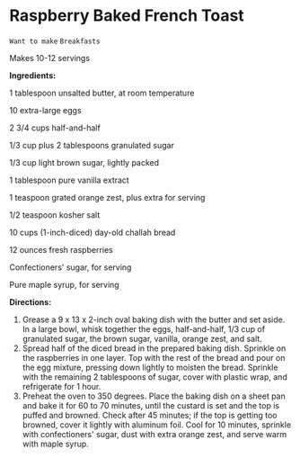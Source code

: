 # Raspberry Baked French Toast

`Want to make` `Breakfasts`

Makes 10-12 servings

**Ingredients:**

1 tablespoon unsalted butter, at room temperature

10 extra-large eggs

2 3/4 cups half-and-half

1/3 cup plus 2 tablespoons granulated sugar

1/3 cup light brown sugar, lightly packed

1 tablespoon pure vanilla extract

1 teaspoon grated orange zest, plus extra for serving

1/2 teaspoon kosher salt

10 cups (1-inch-diced) day-old challah bread

12 ounces fresh raspberries

Confectioners' sugar, for serving

Pure maple syrup, for serving

**Directions:**

1. Grease a 9 x 13 x 2-inch oval baking dish with the butter and set aside. In a large bowl, whisk together the eggs, half-and-half, 1/3 cup of granulated sugar, the brown sugar, vanilla, orange zest, and salt.
2. Spread half of the diced bread in the prepared baking dish. Sprinkle on the raspberries in one layer. Top with the rest of the bread and pour on the egg mixture, pressing down lightly to moisten the bread. Sprinkle with the remaining 2 tablespoons of sugar, cover with plastic wrap, and refrigerate for 1 hour.
3. Preheat the oven to 350 degrees. Place the baking dish on a sheet pan and bake it for 60 to 70 minutes, until the custard is set and the top is puffed and browned. Check after 45 minutes; if the top is getting too browned, cover it lightly with aluminum foil. Cool for 10 minutes, sprinkle with confectioners' sugar, dust with extra orange zest, and serve warm with maple syrup.
